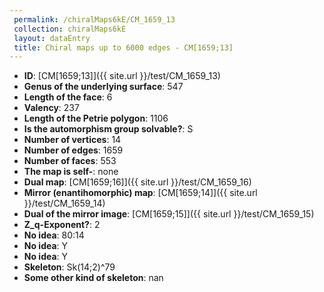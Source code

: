 ```yaml
--- 
 permalink: /chiralMaps6kE/CM_1659_13 
 collection: chiralMaps6kE
 layout: dataEntry
 title: Chiral maps up to 6000 edges - CM[1659;13]
---
```


- **ID**: [CM[1659;13]]({{ site.url }}/test/CM_1659_13)
- **Genus of the underlying surface**: 547
- **Length of the face**: 6
- **Valency**: 237
- **Length of the Petrie polygon**: 1106
- **Is the automorphism group solvable?**: S
- **Number of vertices**: 14
- **Number of edges**: 1659
- **Number of faces**: 553
- **The map is self-**: none
- **Dual map**: [CM[1659;16]]({{ site.url }}/test/CM_1659_16)
- **Mirror (enantihomorphic) map**: [CM[1659;14]]({{ site.url }}/test/CM_1659_14)
- **Dual of the mirror image**: [CM[1659;15]]({{ site.url }}/test/CM_1659_15)
- **Z_q-Exponent?**: 2
- **No idea**:  80:14
- **No idea**: Y
- **No idea**: Y
- **Skeleton**: Sk(14;2)^79
- **Some other kind of skeleton**: nan
